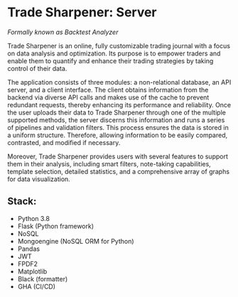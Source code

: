 # Trade Sharpener: Server
*Formally known as Backtest Analyzer*

Trade Sharpener is an online, fully customizable trading journal with a focus on data analysis and optimization. Its purpose is to empower traders and enable them to quantify and enhance their trading strategies by taking control of their data.

The application consists of three modules: a non-relational database, an API server, and a client interface. The client obtains information from the backend via diverse API calls and makes use of the cache to prevent redundant requests, thereby enhancing its performance and reliability.
Once the user uploads their data to Trade Sharpener through one of the multiple supported methods, the server discerns this information and runs a series of pipelines and validation filters. This process ensures the data is stored in a uniform structure. Therefore, allowing information to be easily compared, contrasted, and modified if necessary.

Moreover, Trade Sharpener provides users with several features to support them in their analysis, including smart filters, note-taking capabilities, template selection, detailed statistics, and a comprehensive array of graphs for data visualization.

## Stack:
-	Python 3.8
-	Flask (Python framework)
-	NoSQL
-	Mongoengine (NoSQL ORM for Python)
-	Pandas
-	JWT
-	FPDF2
-	Matplotlib
-	Black (formatter)
-	GHA (CI/CD)
